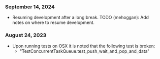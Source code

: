 ### September 14, 2024

* Resuming development after a long break. TODO (mehoggan): Add notes on where
  to resume development.

### August 24, 2023

* Upon running tests on OSX it is noted that the following test is broken:
    + "TestConcurrentTaskQueue.test_push_wait_and_pop_and_data"
